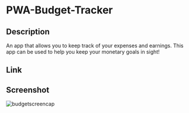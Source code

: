 # PWA-Budget-Tracker

## Description
An app that allows you to keep track of your expenses and earnings. This app can be used
to help you keep your monetary goals in sight!

## Link


## Screenshot
![budgetscreencap](https://user-images.githubusercontent.com/99679114/183757602-a7f4cc86-0e29-4c10-bab8-453307d40394.JPG)

